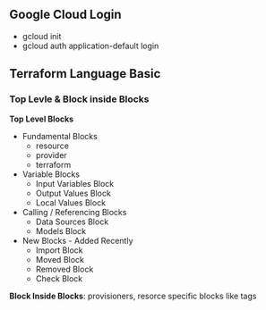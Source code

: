 ## Google Cloud Login

- gcloud init
- gcloud auth application-default login

## Terraform Language Basic

### Top Levle & Block inside Blocks

**Top Level Blocks**

- Fundamental Blocks
  - resource
  - provider
  - terraform
- Variable Blocks
  - Input Variables Block
  - Output Values Block
  - Local Values Block
- Calling / Referencing Blocks
  - Data Sources Block
  - Models Block
- New Blocks - Added Recently
  - Import Block
  - Moved Block
  - Removed Block
  - Check Block

**Block Inside Blocks**: provisioners, resorce specific blocks like tags
